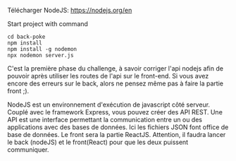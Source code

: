 Télécharger NodeJS: https://nodejs.org/en


Start project with command 

```
cd back-poke
npm install
npm install -g nodemon
npx nodemon server.js
```

C'est la première phase du challenge, à savoir corriger l'api nodejs afin de pouvoir après utiliser les routes de l'api sur le front-end.
Si vous avez encore des erreurs sur le back, alors ne pensez même pas à faire la partie front ;).

NodeJS est un environnement d'exécution de javascript côté serveur. Couplé avec le framework Express, vous pouvez créer des API REST.
Une API est une interface permettant la communication entre un ou des applications avec des bases de données. Ici les fichiers JSON font office de base de données.
Le front sera la partie ReactJS.
Attention, il faudra lancer le back (nodeJS) et le front(React) pour que les deux puissent communiquer.
